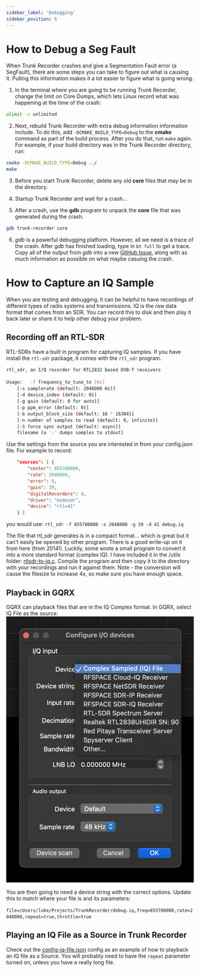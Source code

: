 ```yaml
---
sidebar_label: 'Debugging'
sidebar_position: 6
---
```

# How to Debug a Seg Fault

When Trunk Recorder crashes and give a Segmentation Fault error (a SegFault), there are some steps you can take to figure out what is causing it. Pulling this information makes it a lot easier to figure what is going wrong.

1. In the terminal where you are going to be running Trunk Recorder, change the limit on Core Dumps, which lets Linux record what was happening at the time of the crash:
```bash
ulimit -c unlimited
```

2. Next, rebuild Trunk Recorder with extra debug information information include. To do this, add `-DCMAKE_BUILD_TYPE=Debug` to the **cmake** command as part of the build process. After you do that, run `make` again. For example, if your build directory was in the Trunk Recorder directory, run:
```bash
cmake -DCMAKE_BUILD_TYPE=Debug ../
make
```

3. Before you start Trunk Recorder, delete any old **core** files that may be in the directory.

4. Startup Trunk Recorder and wait for a crash...

5. After a crash, use the **gdb** program to unpack the **core** file that was generated during the crash.
```bash
gdb trunk-recorder core
```

6. *gdb* is a powerful debugging platform. However, all we need is a trace of the crash. After *gdb* has finished loading, type in `bt full` to get a trace. Copy all of the output from *gdb* into a new [GitHub Issue](https://github.com/robotastic/trunk-recorder/issues/new), along with as much information as possible on what maybe casuing the crash.


# How to Capture an IQ Sample

When you are testing and debugging, it can be helpful to have recordings of different types of radio systems and transmissions. IQ is the raw data format that comes from an SDR. You can record this to disk and then play it back later or share it to help other debug your problem.

## Recording off an RTL-SDR

RTL-SDRs have a built in program for capturing IQ samples. If you have install the `rtl-sdr` package, it comes with the `rtl_sdr` program. 

```bash
rtl_sdr, an I/Q recorder for RTL2832 based DVB-T receivers

Usage:	 -f frequency_to_tune_to [Hz]
	[-s samplerate (default: 2048000 Hz)]
	[-d device_index (default: 0)]
	[-g gain (default: 0 for auto)]
	[-p ppm_error (default: 0)]
	[-b output_block_size (default: 16 * 16384)]
	[-n number of samples to read (default: 0, infinite)]
	[-S force sync output (default: async)]
	filename (a '-' dumps samples to stdout)
```

Use the settings from the source you are interested in from your config.json file. For example to record:

```json
    "sources": [ {
        "center": 855700000,
        "rate": 2048000,
        "error": 0,
        "gain": 39,
        "digitalRecorders": 4,
        "driver": "osmosdr",
        "device": "rtl=41"
    } ]
```

you would use: `rtl_sdr -f 855700000 -s 2048000 -g 39 -d 41 debug.iq`

The file that rtl_sdr generates is in a compact format... which is great but it can't easily be opened by other program. There is a good write-up on it from here (from 2014!). Luckily, some wrote a small program to convert it into a more standard format (complex IQ). I have included it in the /utils folder: [rtlsdr-to-iq.c](https://github.com/robotastic/trunk-recorder/blob/master/utils/rtlsdr-to-iq.c). Compile the program and then copy it to the directory with your recordings and run it against them. Note - the conversion will cause the filesize to increase 4x, so make sure you have enough space.


## Playback in GQRX

GQRX can playback files that are in the IQ Complex format. In GQRX, select IQ File as the source:
![gqrx file](./media/gqrx-file.png)

You are then going to need a device string with the correct options. Update this to match where your file is and its parameters:

`file=/Users/luke/Projects/TrunkRecorder/debug.iq,freq=855700000,rate=2048000,repeat=true,throttle=true`

## Playing an IQ File as a Source in Trunk Recorder

Check out the [config-iq-file.json](https://github.com/robotastic/trunk-recorder/blob/master/examples/config-iq-file.json) config as an example of how to playback an IQ file as a Source. You will probably need to have the `repeat` parameter turned on, unless you have a really long file. 